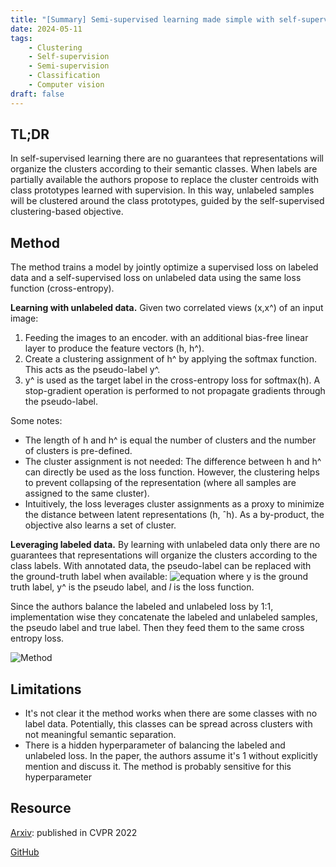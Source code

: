```yaml
---
title: "[Summary] Semi-supervised learning made simple with self-supervised clustering" 
date: 2024-05-11
tags: 
    - Clustering
    - Self-supervision
    - Semi-supervision
    - Classification
    - Computer vision
draft: false 
---
```


## TL;DR
In self-supervised learning there are no guarantees that representations will organize the clusters according to their semantic classes.
When labels are partially available the authors propose to replace the cluster centroids with class prototypes learned with supervision. 
In this way, unlabeled samples will be clustered around the class prototypes, guided by the self-supervised clustering-based objective.


## Method
The method trains a model by jointly optimize a supervised loss on labeled data and a self-supervised loss on unlabeled data using the same loss function (cross-entropy).

**Learning with unlabeled data.** Given two correlated views (x,x^) of an input image:
1. Feeding the images to an encoder. with an additional bias-free linear layer to produce the feature vectors (h, h^).
3. Create a clustering assignment of h^ by applying the softmax function. This acts as the pseudo-label y^.
4. y^ is used as the target label in the cross-entropy loss for softmax(h). A stop-gradient operation is performed to not propagate gradients through the pseudo-label.

Some notes:
* The length of h and h^ is equal the number of clusters and the number of clusters is pre-defined. 
* The cluster assignment is not needed: The difference between h and h^ can directly be used as the loss function. However, the clustering helps to prevent collapsing of the representation (where all samples are assigned to the same cluster). 
* Intuitively, the loss leverages cluster assignments as a proxy to minimize the distance between latent representations (h, ˆh). As a by-product, the objective also learns a set of cluster.

**Leveraging labeled data.**
By learning with unlabeled data only there are no guarantees that representations will organize the clusters according to the class labels. 
With annotated data, the pseudo-label can be replaced with the ground-truth label when available:
![equation](/posts/20240511_semi-supervised_learning_made_simple_with_self-supervised_clustering/semi_supervised_learning_eq.png)
where y is the ground truth label, y^ is the pseudo label, and $l$ is the loss function.

Since the authors balance the labeled and unlabeled loss by 1:1, implementation wise they concatenate the labeled and unlabeled samples, the pseudo label and true label. Then they feed them to the same cross entropy loss.

![Method](/posts/20240511_semi-supervised_learning_made_simple_with_self-supervised_clustering/method.png)

## Limitations
* It's not clear it the method works when there are some classes with no label data. Potentially, this classes can be spread across clusters with not meaningful semantic separation. 
* There is a hidden hyperparameter of balancing the labeled and unlabeled loss. In the paper, the authors assume it's 1 without explicitly mention and discuss it. The method is probably sensitive for this hyperparameter
  

## Resource
[Arxiv](https://arxiv.org/pdf/2306.07483): published in CVPR 2022

[GitHub](https://github.com/pietroastolfi/suave-daino?tab=readme-ov-file)

